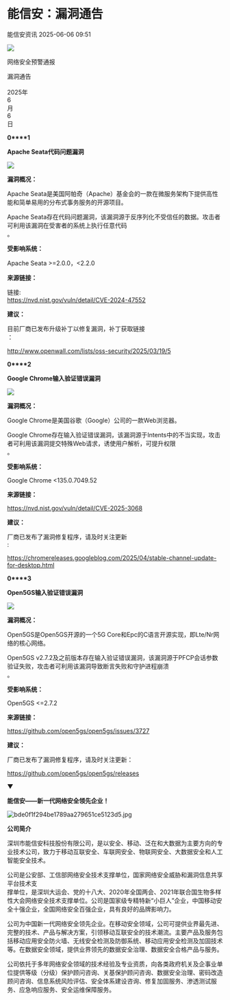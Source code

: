 #  能信安：漏洞通告  
 能信安资讯   2025-06-06 09:51  
  
![](https://mmbiz.qpic.cn/sz_mmbiz_jpg/f7EgONBwTicymXANlLns7bbUrz5syKrvVPOMyuLaMA98vMwP6yMP7y7icS2sibk0YphDo2dib7tHIsQicFXLw85ZQwg/640?wx_fmt=jpeg&from=appmsg "")  
  
  
网络安全预警通报  
  
漏洞通告  
   
2025年  
6  
月  
6  
日  
  
  
  
  
**0****1**  
  
**Apache Seata代码问题漏洞**  
  
![](https://mmbiz.qpic.cn/sz_mmbiz_png/f7EgONBwTicymXANlLns7bbUrz5syKrvVnqELVssMOos09V2ftN0epXtzP1qgXvk6LzichUicaiaUdyJwqeGS6ql8Q/640?wx_fmt=png&from=appmsg "")  
  
  
  
**漏洞概况：**  
  
Apache Seata是美国阿帕奇（Apache）基金会的一款在微服务架构下提供高性能和简单易用的分布式事务服务的开源项目。  
  
Apache Seata存在代码问题漏洞，该漏洞源于反序列化不受信任的数据。攻击者可利用该漏洞在受害者的系统上执行任意代码  
。  
  
  
**受影响系统：**  
  
Apache Seata >=2.0.0，<2.2.0  
  
  
**来源链接：**  
  
链接:   
https://nvd.nist.gov/vuln/detail/CVE-2024-47552  
  
  
**建议：**  
  
目前厂商已发布升级补丁以修复漏洞，补丁获取链接  
：  
  
http://www.openwall.com/lists/oss-security/2025/03/19/5  
  
  
**0****2**  
  
**Google Chrome输入验证错误漏洞**  
  
![](https://mmbiz.qpic.cn/sz_mmbiz_png/f7EgONBwTicymXANlLns7bbUrz5syKrvVnqELVssMOos09V2ftN0epXtzP1qgXvk6LzichUicaiaUdyJwqeGS6ql8Q/640?wx_fmt=png&from=appmsg "")  
  
  
  
**漏洞概况：**  
  
Google Chrome是美国谷歌（Google）公司的一款Web浏览器。  
  
Google Chrome存在输入验证错误漏洞，该漏洞源于Intents中的不当实现，攻击者可利用该漏洞提交特殊Web请求，诱使用户解析，可提升权限  
。  
  
  
**受影响系统：**  
  
Google Chrome <135.0.7049.52  
  
  
**来源链接：**  
  
https://nvd.nist.gov/vuln/detail/CVE-2025-3068  
  
  
**建议：**  
  
厂商已发布了漏洞修复程序，请及时关注更新  
:  
  
https://chromereleases.googleblog.com/2025/04/stable-channel-update-for-desktop.html  
  
  
**0****3**  
  
**Open5GS输入验证错误漏洞**  
  
![](https://mmbiz.qpic.cn/sz_mmbiz_png/f7EgONBwTicymXANlLns7bbUrz5syKrvVnqELVssMOos09V2ftN0epXtzP1qgXvk6LzichUicaiaUdyJwqeGS6ql8Q/640?wx_fmt=png&from=appmsg "")  
  
  
  
**漏洞概况：**  
  
Open5GS是Open5GS开源的一个5G Core和Epc的C语言开源实现，即Lte/Nr网络的核心网络。  
  
Open5GS v2.7.2及之前版本存在输入验证错误漏洞，该漏洞源于PFCP会话参数验证失败，攻击者可利用该漏洞导致断言失败和守护进程崩溃  
。  
  
  
**受影响系统：**  
  
Open5GS <=2.7.2  
  
  
**来源链接：**  
  
https://github.com/open5gs/open5gs/issues/3727  
  
  
  
**建议：**  
  
厂商已发布了漏洞修复程序，请及时关注更新：  
  
https://github.com/open5gs/open5gs/releases  
  
  
  
  
  
  
▼  
  
**能信安——新一代网络安全领先企业！**  
  
  
  
![](https://mmbiz.qpic.cn/mmbiz_jpg/f7EgONBwTicyukySMu6FXUXWDAkWwribspgqezQeNT68WySw9CozfOicqxGnISiaB0GFYXp3qXHmpmHzays0SBTSibQ/640?wx_fmt=jpeg "bde0f1f294be1789aa279651ce5123d5.jpg")  
  
**公司简介**  
  
  
  
深圳市能信安科技股份有限公司，是以安全、移动、泛在和大数据为主要方向的专业技术公司，致力于移动互联安全、车联网安全、物联网安全、大数据安全和人工智能安全技术。  
  
公司是公安部、工信部网络安全技术支撑单位，国家网络安全威胁和漏洞信息共享平台技术支  
撑单位，是深圳大运会、党的十八大、2020年全国两会、2021年联合国生物多样性大会网络安全技术支撑单位。公司是国家级专精特新“小巨人”企业，中国移动安全十强企业，全国网络安全百强企业，具有良好的品牌影响力。  
  
公司为中国新一代网络安全领先企业。在移动安全领域，公司可提供业界最先进、完整的技术、产品与解决方案，引领移动互联安全的技术潮流。主要产品及服务包括移动应用安全防火墙、无线安全检测及防御系统、移动应用安全检测及加固技术等。在数据安全领域，提供业界领先的数据安全治理、数据安全合格产品与服务。  
  
公司依托于多年网络安全领域的技术经验及专业资质，向各类政府机关及企事业单位提供等级（分级）保护顾问咨询、关基保护顾问咨询、数据安全治理、密码改造顾问咨询、信息系统风险评估、安全体系建设咨询、修复加固服务、渗透测试服务、应急响应服务、安全运维保障服务。  
  
  
  
  
  
  
  
  
